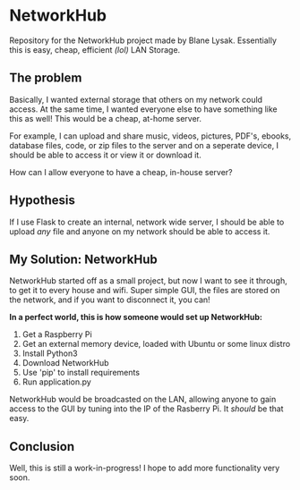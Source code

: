 # NetworkHub
Repository for the NetworkHub project made by Blane Lysak. Essentially this is easy, cheap, efficient _(lol)_ LAN Storage.

## The problem
Basically, I wanted external storage that others on my network could access. At the same time,
I wanted everyone else to have something like this as well! This would be a cheap, at-home server.

For example, I can upload and share music, videos, pictures, PDF's, ebooks, database files, code, 
or zip files to the server and on a seperate device, I should be able to access it or view it or download it.

How can I allow everyone to have a cheap, in-house server?

## Hypothesis
If I use Flask to create an internal, network wide server,
I should be able to upload _any_ file and anyone on my network should be able to access it.

## My Solution: NetworkHub
NetworkHub started off as a small project, but now I want to see it through, to get it to every house and wifi.
Super simple GUI, the files are stored on the network, and if you want to disconnect it, you can!

**In a perfect world, this is how someone would set up NetworkHub:**
1. Get a Raspberry Pi
2. Get an external memory device, loaded with Ubuntu or some linux distro
3. Install Python3
4. Download NetworkHub
5. Use 'pip' to install requirements
6. Run application.py

NetworkHub would be broadcasted on the LAN, allowing anyone to gain access to the GUI by tuning into the IP of the Rasberry Pi.
It _should_ be that easy.

## Conclusion
Well, this is still a work-in-progress! I hope to add more functionality very soon.
